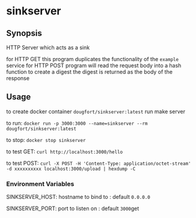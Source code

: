 # sinkserver

## Synopsis

HTTP Server which acts as a sink

for HTTP GET this program duplicates the functionality of the `example` service
for HTTP POST program will read the request body into a hash function to create a digest
the digest is returned as the body of the response

## Usage

to create docker container `dougfort/sinkserver:latest` run make server

to run:  `docker run -p 3000:3000 --name=sinkserver --rm dougfort/sinkserver:latest`

to stop: `docker stop sinkserver`

to test GET: `curl http://localhost:3000/hello`

to test POST: `curl -X POST -H 'Content-Type: application/octet-stream' -d xxxxxxxxxx localhost:3000/upload | hexdump -C`

### Environment Variables

SINKSERVER_HOST: hostname to bind to : default `0.0.0.0`

SINKSERVER_PORT: port to listen on   : default `3000`get
